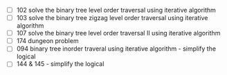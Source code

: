 - [ ] 102 solve the binary tree level order traversal using iterative algorithm
- [ ] 103 solve the binary tree zigzag level order traversal using iterative algorithm
- [ ] 107 solve the binary tree level order traversal II using iterative algorithm
- [ ] 174 dungeon problem
- [ ] 094 binary tree inorder traveral using iterative algorithm - simplify the logical
- [ ] 144 & 145 - simplify the logical
